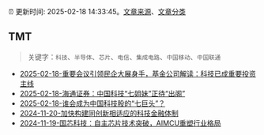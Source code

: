 :alarm_clock: 更新时间: 2025-02-18 14:33:45。[文章来源](/README.md)、[文章分类](/TAGS.md)

## TMT


> 关键字：`科技`、`半导体`、`芯片`、`电信`、`集成电路`、`中国移动`、`中国联通`



- [2025-02-18-重要会议引领民企大展身手，基金公司解读：科技已成重要投资主线](https://www.cls.cn/detail/1946164) 
- [2025-02-18-海通证券：中国科技“七姐妹”正待“出阁”](https://www.cls.cn/detail/1945666) 
- [2025-02-18-谁会成为中国科技股的“七巨头”？](https://www.cls.cn/detail/1945798) 
- [2024-11-20-加快构建同创新相适应的科技金融体制](https://xueqiu.com/9193403816/313561745) 
- [2024-11-19-国芯科技：自主芯片技术突破，AIMCU重塑行业格局](https://xueqiu.com/8151841495/313402043) 
